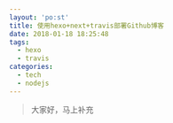 ```yaml
---
layout: 'po:st'
title: 使用hexo+next+travis部署Github博客
date: 2018-01-18 18:25:48
tags:
  - hexo
  - travis
categories:
  - tech
  - nodejs
---
```


> 大家好，马上补充
